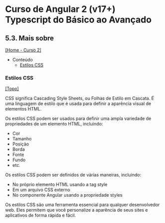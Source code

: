# Curso de Angular 2 (v17+) Typescript do Básico ao Avançado

## 5.3. Mais sobre
[[Home - Curso 2]](../../README.md#curso-2)<br />

- Conteúdo
  - [Estilos CSS](#estilos-css)

### Estilos CSS
[[Topo]](#)<br />

CSS significa Cascading Style Sheets, ou Folhas de Estilo em Cascata. É uma linguagem de estilo que é usada para definir a aparência visual de elementos HTML.

Os estilos CSS podem ser usados para definir uma ampla variedade de propriedades de um elemento HTML, incluindo:
- Cor
- Tamanho
- Posição
- Borda
- Fonte
- Fundo
- etc.

Os estilos CSS podem ser definidos de várias maneiras, incluindo:
- No próprio elemento HTML usando a tag style
- Em um arquivo CSS externo
- No componente Angular usando a propriedade styles

Os estilos CSS são uma ferramenta essencial para qualquer desenvolvedor web. Eles permitem que você personalize a aparência de seus sites e aplicativos de forma rápida e fácil.
